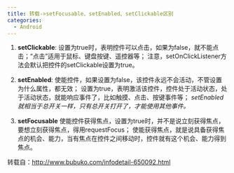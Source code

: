 ```yaml
---
title: 转载->setFocusable、setEnabled、setClickable区别
categories:
  - Android
---
```



1. **setClickable**:  设置为true时，表明控件可以点击，如果为false，就不能点击；“点击”适用于鼠标、键盘按键、遥控器等；
注意，setOnClickListener方法会默认把控件的setClickable设置为true。


2. **setEnabled**:  使能控件，如果设置为false，该控件永远不会活动，不管设置为什么属性，都无效；
设置为true，表明激活该控件，控件处于活动状态，处于活动状态，就能响应事件了，比如触摸、点击、按键事件等；
*setEnabled就相当于总开关一样，只有总开关打开了，才能使用其他事件。*

3. **setFocusable** 使能控件获得焦点，设置为true时，并不是说立刻获得焦点，要想立刻获得焦点，得用requestFocus；
使能获得焦点，就是说具备获得焦点的机会、能力，当有焦点在控件之间移动时，控件就有这个机会、能力得到焦点。

转载自：http://www.bubuko.com/infodetail-650092.html
                                                                                                                                                                                                                                                                                                                                                                                                                                                                                                                                                                                                                                                                                                                                                                                                                                                                                                                                                                                                                                                                                                                                                                                                                                                                                                                                                                                                                                                                                                                                                                                                                                                                                                                                                                                                                                                                                                                                                                                                                                                                                                                                                                                                                                                                                                                                                                                                                                                                                                                                                                                                                                                                                                                                                                                                                                                                                                                                                                                                                                                                                                                                                                                                                                                                                                                                                                                                                                                                                                                                                                                                                                                                                                                                                                                                                                                                                                                                                                                                                                                                                                                                                                                                                                                                                                                                                                                                                                                                                                                                                                                                                                                                                                                                                                                                                                                                                                                                                                                                                                                                                                                                                                                                                                                                                                                                                                                                                                                                                                                                                                                                                                                                                                                                                                                                                                                                                                                                                                                                                                                                                                                                                                                                                                                                                                                                                                                                                                                                                                                                                                                                                                                                                                                                                                                                                                                                                                                                                                                                                                                                                                                                                                                                                                                                                                                                                                                                                                                                                                                                                                                                                                                                                                                                                                                                                                                                                                                                                                                                                                                                                                                                                                                                                                                                                                                                                                                                                                                                                                                                                                                                                                                                                                                                                                                                                                                                                                                                                                                                                                                                                                                                                                                                                                                                                                                                                                                                                                                                                                                                                                                                                           